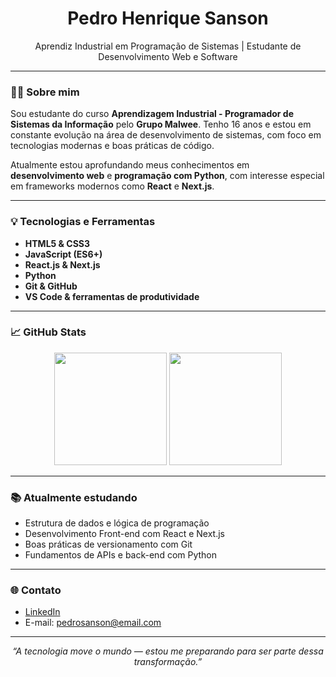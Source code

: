 <h1 align="center">Pedro Henrique Sanson</h1>

<p align="center">
  Aprendiz Industrial em Programação de Sistemas | Estudante de Desenvolvimento Web e Software
</p>

---

### 👨‍💻 Sobre mim

Sou estudante do curso **Aprendizagem Industrial - Programador de Sistemas da Informação** pelo **Grupo Malwee**. Tenho 16 anos e estou em constante evolução na área de desenvolvimento de sistemas, com foco em tecnologias modernas e boas práticas de código.

Atualmente estou aprofundando meus conhecimentos em **desenvolvimento web** e **programação com Python**, com interesse especial em frameworks modernos como **React** e **Next.js**.

---

### 💡 Tecnologias e Ferramentas

- **HTML5 & CSS3**
- **JavaScript (ES6+)**
- **React.js & Next.js**
- **Python**
- **Git & GitHub**
- **VS Code & ferramentas de produtividade**

---

### 📈 GitHub Stats

<div align="center">
  <img height="180em" src="https://github-readme-stats.vercel.app/api?username=pedrosanson&show_icons=true&theme=github_dark&hide_title=true&hide_border=true"/>
  <img height="180em" src="https://github-readme-stats.vercel.app/api/top-langs/?username=pedrosanson&layout=compact&theme=github_dark&hide_border=true"/>
</div>

---

### 📚 Atualmente estudando

- Estrutura de dados e lógica de programação
- Desenvolvimento Front-end com React e Next.js
- Boas práticas de versionamento com Git
- Fundamentos de APIs e back-end com Python

---

### 🌐 Contato

- [LinkedIn](https://br.linkedin.com/in/pedro-henrique-sanson-124568354)   
- E-mail: pedrosanson@email.com 

---

<p align="center">
  <i>“A tecnologia move o mundo — estou me preparando para ser parte dessa transformação.”</i>
</p>
